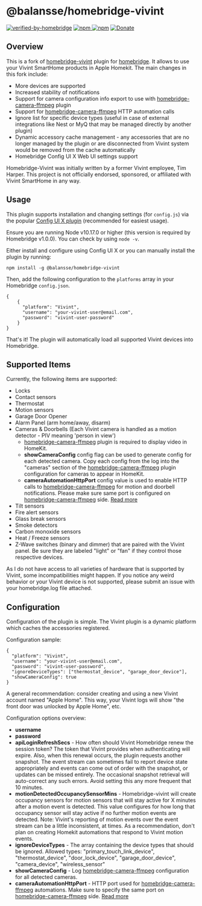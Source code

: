 # @balansse/homebridge-vivint

[![verified-by-homebridge](https://badgen.net/badge/homebridge/verified/purple)](https://github.com/homebridge/homebridge/wiki/Verified-Plugins) [![npm](https://badgen.net/npm/v/@balansse/homebridge-vivint) ![npm](https://badgen.net/npm/dt/@balansse/homebridge-vivint)](https://www.npmjs.com/package/@balansse/homebridge-vivint) [![Donate](https://img.shields.io/badge/Donate-PayPal-blue.svg)](https://www.paypal.com/cgi-bin/webscr?cmd=_donations&business=6NDY338ETGK4Q&currency_code=USD&source=url)

## Overview

This is a fork of [homebridge-vivint](https://github.com/timcharper/homebridge-vivint) plugin for [homebridge](https://github.com/nfarina/homebridge).
It allows to use your Vivint SmartHome products in Apple Homekit. The main changes in this fork include:
  * More devices are supported
  * Increased stability of notifications
  * Support for camera configuration info export to use with [homebridge-camera-ffmpeg](https://github.com/Sunoo/homebridge-camera-ffmpeg) plugin
  * Support for [homebridge-camera-ffmpeg](https://github.com/Sunoo/homebridge-camera-ffmpeg) HTTP automation calls 
  * Ignore list for specific device types (useful in case of external integrations like Nest or MyQ that may be managed directly by another plugin) 
  * Dynamic accessory cache management - any accessories that are no longer managed by the plugin or are disconnected from Vivint system would be removed from the cache automatically
  * Homebridge Config UI X Web UI settings support

Homebridge-Vivint was initially written by a former Vivint employee, Tim Harper. This project is not officially endorsed, sponsored, or affiliated with Vivint SmartHome in any way.

## Usage

This plugin supports installation and changing settings (for `config.js`) via the popular [Config UI X plugin](https://github.com/oznu/homebridge-config-ui-x) (recommended for easiest usage).

Ensure you are running Node v10.17.0 or higher (this version is required by Homebridge v1.0.0). You can check by using `node -v`.

Either install and configure using Config UI X or you can manually install the plugin by running:

```
npm install -g @balansse/homebridge-vivint
```

Then, add the following configuration to the `platforms` array in your Homebridge `config.json`.


```
{
    {
      "platform": "Vivint",
      "username": "your-vivint-user@email.com",
      "password": "vivint-user-password"
    }
}
```

That's it! The plugin will automatically load all supported Vivint devices into Homebridge.

## Supported Items

Currently, the following items are supported:

* Locks
* Contact sensors
* Thermostat
* Motion sensors
* Garage Door Opener
* Alarm Panel (arm home/away, disarm)
* Cameras & Doorbells (Each Vivint camera is handled as a motion detector - PIV meaning 'person in view')
  * [homebridge-camera-ffmpeg](https://github.com/Sunoo/homebridge-camera-ffmpeg) plugin is required to display video in HomeKit. 
  * **showCameraConfig** config flag can be used to generate config for each detected camera. Copy each config from the log into the "cameras" section of the [homebridge-camera-ffmpeg](https://github.com/Sunoo/homebridge-camera-ffmpeg) plugin configuration for cameras to appear in HomeKit.
  * **cameraAutomationHttpPort** config value is used to enable HTTP calls to [homebridge-camera-ffmpeg](https://github.com/Sunoo/homebridge-camera-ffmpeg) for motion and doorbell notifications. Please make sure same port is configured on [homebridge-camera-ffmpeg](https://github.com/Sunoo/homebridge-camera-ffmpeg) side. [Read more](https://sunoo.github.io/homebridge-camera-ffmpeg/automation/http.html)
* Tilt sensors
* Fire alert sensors
* Glass break sensors
* Smoke detectors
* Carbon monoxide sensors
* Heat / Freeze sensors
* Z-Wave switches (binary and dimmer) that are paired with the Vivint panel. Be sure they are labeled "light" or "fan" if they control those respective devices.

As I do not have access to all varieties of hardware that is supported by Vivint, some incompatibilities might happen. If you notice any weird behavior or your Vivint device is not supported, please submit an issue with your homebridge.log file attached.

## Configuration

Configuration of the plugin is simple. The Vivint plugin is a dynamic platform which caches the accessories registered.

Configuration sample:

    {
      "platform": "Vivint",
      "username": "your-vivint-user@email.com",
      "password": "vivint-user-password",
      "ignoreDeviceTypes": ["thermostat_device", "garage_door_device"],
      "showCameraConfig": true
    }

A general recommendation: consider creating and using a new Vivint account named "Apple Home". This way, your Vivint logs will show "the front door was unlocked by Apple Home", etc.

Configuration options overview:

* **username**
* **password**
* **apiLoginRefreshSecs** - How often should Vivint Homebridge renew the session token? The token that Vivint provides when authenticating will expire. Also, when this renewal occurs, the plugin requests another snapshot. The event stream can sometimes fail to report device state appropriately and events can come out of order with the snapshot, or updates can be missed entirely. The occasional snapshot retrieval will auto-correct any such errors. Avoid setting this any more frequent that 10 minutes.
* **motionDetectedOccupancySensorMins** - Homebridge-vivint will create occupancy sensors for motion sensors that will stay active for X minutes after a motion event is detected. This value configures for how long that occupancy sensor will stay active if no further motion events are detected. Note: Vivint's reporting of motion events over the event stream can be a little inconsistent, at times. As a recommendation, don't plan on creating Homekit automations that respond to Vivint motion events.
* **ignoreDeviceTypes** - The array containing the device types that should be ignored. Allowed types: "primary_touch_link_device", "thermostat_device", "door_lock_device", "garage_door_device", "camera_device", "wireless_sensor"
* **showCameraConfig** - Log [homebridge-camera-ffmpeg](https://github.com/Sunoo/homebridge-camera-ffmpeg) configuration for all detected cameras.
* **cameraAutomationHttpPort** - HTTP port used for [homebridge-camera-ffmpeg](https://github.com/Sunoo/homebridge-camera-ffmpeg) automations. Make sure to specify the same port on [homebridge-camera-ffmpeg](https://github.com/Sunoo/homebridge-camera-ffmpeg) side. [Read more](https://sunoo.github.io/homebridge-camera-ffmpeg/automation/http.html)